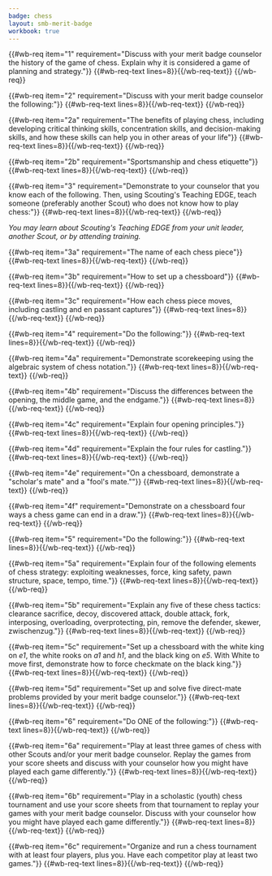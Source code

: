 ```yaml
---
badge: chess
layout: smb-merit-badge
workbook: true
---
```



{{#wb-req item="1" requirement="Discuss with your merit badge counselor the history of the game of chess. Explain why it is considered a game of planning and strategy."}}
{{#wb-req-text lines=8}}{{/wb-req-text}}
{{/wb-req}}

{{#wb-req item="2" requirement="Discuss with your merit badge counselor the following:"}}
{{#wb-req-text lines=8}}{{/wb-req-text}}
{{/wb-req}}

{{#wb-req item="2a" requirement="The benefits of playing chess, including developing critical thinking skills, concentration skills, and decision-making skills, and how these skills can help you in other areas of your life"}}
{{#wb-req-text lines=8}}{{/wb-req-text}}
{{/wb-req}}

{{#wb-req item="2b" requirement="Sportsmanship and chess etiquette"}}
{{#wb-req-text lines=8}}{{/wb-req-text}}
{{/wb-req}}

{{#wb-req item="3" requirement="Demonstrate to your counselor that you know each of the following. Then, using Scouting's Teaching EDGE, teach someone (preferably another Scout) who does not know how to play chess:"}}
{{#wb-req-text lines=8}}{{/wb-req-text}}
{{/wb-req}}

*You may learn about Scouting's Teaching EDGE from your unit leader, another Scout, or by attending training.*

{{#wb-req item="3a" requirement="The name of each chess piece"}}
{{#wb-req-text lines=8}}{{/wb-req-text}}
{{/wb-req}}

{{#wb-req item="3b" requirement="How to set up a chessboard"}}
{{#wb-req-text lines=8}}{{/wb-req-text}}
{{/wb-req}}

{{#wb-req item="3c" requirement="How each chess piece moves, including castling and en passant captures"}}
{{#wb-req-text lines=8}}{{/wb-req-text}}
{{/wb-req}}

{{#wb-req item="4" requirement="Do the following:"}}
{{#wb-req-text lines=8}}{{/wb-req-text}}
{{/wb-req}}

{{#wb-req item="4a" requirement="Demonstrate scorekeeping using the algebraic system of chess notation."}}
{{#wb-req-text lines=8}}{{/wb-req-text}}
{{/wb-req}}

{{#wb-req item="4b" requirement="Discuss the differences between the opening, the middle game, and the endgame."}}
{{#wb-req-text lines=8}}{{/wb-req-text}}
{{/wb-req}}

{{#wb-req item="4c" requirement="Explain four opening principles."}}
{{#wb-req-text lines=8}}{{/wb-req-text}}
{{/wb-req}}

{{#wb-req item="4d" requirement="Explain the four rules for castling."}}
{{#wb-req-text lines=8}}{{/wb-req-text}}
{{/wb-req}}

{{#wb-req item="4e" requirement="On a chessboard, demonstrate a \"scholar's mate\" and a \"fool's mate.\""}}
{{#wb-req-text lines=8}}{{/wb-req-text}}
{{/wb-req}}

{{#wb-req item="4f" requirement="Demonstrate on a chessboard four ways a chess game can end in a draw."}}
{{#wb-req-text lines=8}}{{/wb-req-text}}
{{/wb-req}}

{{#wb-req item="5" requirement="Do the following:"}}
{{#wb-req-text lines=8}}{{/wb-req-text}}
{{/wb-req}}

{{#wb-req item="5a" requirement="Explain four of the following elements of chess strategy: exploiting weaknesses, force, king safety, pawn structure, space, tempo, time."}}
{{#wb-req-text lines=8}}{{/wb-req-text}}
{{/wb-req}}

{{#wb-req item="5b" requirement="Explain any five of these chess tactics: clearance sacrifice, decoy, discovered attack, double attack, fork, interposing, overloading, overprotecting, pin, remove the defender, skewer, zwischenzug."}}
{{#wb-req-text lines=8}}{{/wb-req-text}}
{{/wb-req}}

{{#wb-req item="5c" requirement="Set up a chessboard with the white king on *e1*, the white rooks on *a1* and *h1*, and the black king on *e5*. With White to move first, demonstrate how to force checkmate on the black king."}}
{{#wb-req-text lines=8}}{{/wb-req-text}}
{{/wb-req}}

{{#wb-req item="5d" requirement="Set up and solve five direct-mate problems provided by your merit badge counselor."}}
{{#wb-req-text lines=8}}{{/wb-req-text}}
{{/wb-req}}

{{#wb-req item="6" requirement="Do ONE of the following:"}}
{{#wb-req-text lines=8}}{{/wb-req-text}}
{{/wb-req}}

{{#wb-req item="6a" requirement="Play at least three games of chess with other Scouts and/or your merit badge counselor. Replay the games from your score sheets and discuss with your counselor how you might have played each game differently."}}
{{#wb-req-text lines=8}}{{/wb-req-text}}
{{/wb-req}}

{{#wb-req item="6b" requirement="Play in a scholastic (youth) chess tournament and use your score sheets from that tournament to replay your games with your merit badge counselor. Discuss with your counselor how you might have played each game differently."}}
{{#wb-req-text lines=8}}{{/wb-req-text}}
{{/wb-req}}

{{#wb-req item="6c" requirement="Organize and run a chess tournament with at least four players, plus you. Have each competitor play at least two games."}}
{{#wb-req-text lines=8}}{{/wb-req-text}}
{{/wb-req}}
